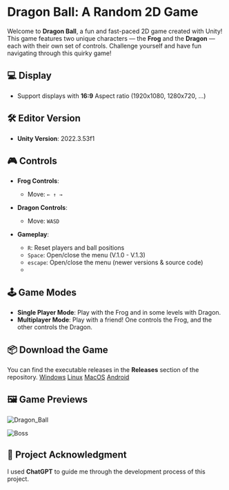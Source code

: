 # Dragon Ball: A Random 2D Game

Welcome to **Dragon Ball**, a fun and fast-paced 2D game created with Unity! This game features two unique characters — the **Frog** and the **Dragon** — each with their own set of controls. Challenge yourself and have fun navigating through this quirky game!

## 💻 Display
- Support displays with **16:9** Aspect ratio (1920x1080, 1280x720, ...)

## 🛠️ Editor Version

- **Unity Version**: 2022.3.53f1

## 🎮 Controls

- **Frog Controls**:  
  - Move: `← ↑ →`
  
- **Dragon Controls**:  
  - Move: `WASD`

- **Gameplay**:
  - `R`: Reset players and ball positions
  - `Space`: Open/close the menu (V.1.0 - V.1.3)
  - `escape`: Open/close the menu (newer versions & source code)
  - 
## 🕹️ Game Modes

- **Single Player Mode**: Play with the Frog and in some levels with Dragon.
- **Multiplayer Mode**: Play with a friend! One controls the Frog, and the other controls the Dragon.

## 📦 Download the Game

You can find the executable releases in the **Releases** section of the repository. [Windows](https://github.com/RezaTaheri01/dragon-ball/releases?q=Windows&expanded=true) [Linux](https://github.com/RezaTaheri01/dragon-ball/releases?q=Linux&expanded=true) [MacOS](https://github.com/RezaTaheri01/dragon-ball/releases?q=MacOS&expanded=true) [Android](https://github.com/RezaTaheri01/dragon-ball/releases?q=Android&expanded=true)

## 🖼️ Game Previews

![Dragon_Ball](https://github.com/user-attachments/assets/f6bc7390-2f32-4230-8a12-dbeafc6a6005)

![Boss](https://github.com/user-attachments/assets/fe728dde-b8f1-4347-b5af-bbb92d62252a)


## 💬 Project Acknowledgment

I used **ChatGPT** to guide me through the development process of this project.
